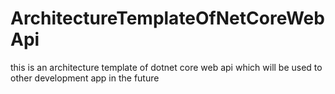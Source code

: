# ArchitectureTemplateOfNetCoreWebApi
this is an architecture template of dotnet core web api which will be used to other development app in the future
